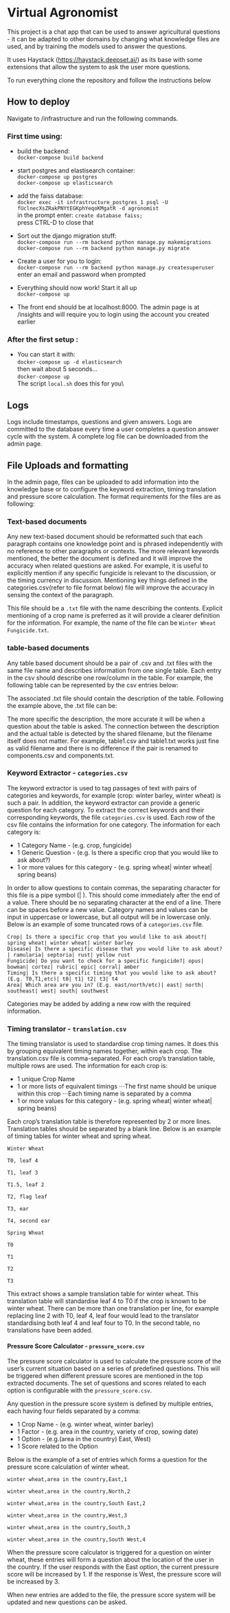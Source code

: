 # Virtual Agronomist

This project is a chat app that can be used to answer agricultural questions - it can be adapted to other domains by changing what knowledge files are used, and by training the models used to answer the questions.

It uses Haystack (https://haystack.deepset.ai/) as its base with some extensions that allow the system to ask the user more questions.

To run everything clone the repository and follow the instructions below

## How to deploy
Navigate to /infrastructure and run the following commands.

### First time using:
-   build the backend:\
	`docker-compose build backend`
-   start postgres and elastisearch container:\
	`docker-compose up postgres`\
	`docker-compose up elasticsearch`
-   add the faiss database:\
	`docker exec -it infrastructure_postgres_1 psql -U fUclnecXsZRakPNYtEGKphYeqoKMgatR -d agronomist`\
	in the prompt enter: `create database faiss;`\
	press CTRL-D to close that
-   Sort out the django migration stuff:\
	`docker-compose run --rm backend python manage.py makemigrations`\
	`docker-compose run --rm backend python manage.py migrate`
-   Create a user for you to login:\
	`docker-compose run --rm backend python manage.py createsuperuser`\
	enter an email and password when prompted

-   Everything should now work! Start it all up \
	`docker-compose up`
   
-   The front end should be at localhost:8000. The admin page is at /insights and will require you to login using the account you created earlier

### After the first setup :
-   You can start it with:\
	`docker-compose up -d elasticsearch`\
	then wait about 5 seconds...\
	`docker-compose up`\
	The script `local.sh` does this for you\

## Logs

Logs include timestamps, questions and given answers. Logs are committed to the database every time a user completes a question answer cycle with the system.
A complete log file can be downloaded from the admin page.

## File Uploads and formatting

In the admin page, files can be uploaded to add information into the knowledge base or to configure the keyword extraction, timing translation and pressure score calculation. The format requirements for the files are as following:

### Text-based documents

Any new text-based document should be reformatted such that each paragraph contains one knowledge point and is phrased independently with no reference to other paragraphs or contexts. The more relevant keywords mentioned, the better the document is defined and it will improve the accuracy when related questions are asked. 
For example, it is useful to explicitly mention if any specific fungicide is relevant to the discussion, or the timing currency in discussion. Mentioning key things defined in the categories.csv(refer to file format below) file will improve the accuracy in sensing the context of the paragraph.

This file should be a `.txt` file with the name describing the contents. Explicit mentioning of a crop name is preferred as it will provide a clearer definition for the information. For example, the name of the file can be `Winter Wheat Fungicide.txt`.

### table-based documents

Any table based document should be a pair of .csv and .txt files with the same file name and describes information from one single table. Each entry in the csv should describe one row/column in the table.
For example, the following table can be represented by the csv entries below:

The associated .txt file should contain the description of the table. Following the example above, the .txt file can be:

The more specific the description, the more accurate it will be when a question about the table is asked. The connection between the description and the actual table is detected by the shared filename, but the filename itself does not matter. For example, table1.csv and table1.txt works just fine as valid filename and there is no difference if the pair is renamed to components.csv and components.txt.

### Keyword Extractor - `categories.csv`

The keyword extractor is used to tag passages of text with pairs of categories and keywords, for example (crop: winter barley, winter wheat) is such a pair.
In addition, the keyword extractor can provide a generic question for each category. To extract the correct keywords and their corresponding keywords, the file `categories.csv` is used. Each row of the csv file contains the information for one category. The information for each category is:
-   1 Category Name - (e.g. crop, fungicide)
-   1 Generic Question - (e.g. Is there a specific crop that you would like to ask about?)
-   1 or more values for this category - (e.g. spring wheat| winter wheat| spring beans)

In order to allow questions to contain commas, the separating character for this file is a pipe symbol (| ). This should come immediately after the end of a value. There should be no separating character at the end of a line. There can be spaces before a new value. Category names and values can be input in uppercase or lowercase, but all output will be in lowercase only.
Below is an example of some truncated rows of a `categories.csv` file.

```
Crop| Is there a specific crop that you would like to ask about?| spring wheat| winter wheat| winter barley
Disease| Is there a specific disease that you would like to ask about?| ramularia| septoria| rust| yellow rust
Fungicide| Do you want to check for a specific fungicide?| opus| bowman| cortez| rubric| epic| corral| amber
Timing| Is there a specific timing that you would like to ask about? (E.g. T0,T1,etc)| t0| t1| t2| t3| t4
Area| Which area are you in? (E.g. east/north/etc)| east| north| southeast| west| south| southwest
```

Categories may be added by adding a new row with the required information. 

### Timing translator - `translation.csv`

The timing translator is used to standardise crop timing names. It does this by grouping equivalent timing names together, within each crop. The translation.csv file is comma-separated. For each crop’s translation table, multiple rows are used. The information for each crop is:
-   1 unique Crop Name
-   1 or more lists of equivalent timings
⋅⋅⋅The first name should be unique within this crop
⋅⋅⋅Each timing name is separated by a comma
-   1 or more values for this category - (e.g. spring wheat| winter wheat| spring beans)

Each crop’s translation table is therefore represented by 2 or more lines. Translation tables should be separated by a blank line. Below is an example of timing tables for winter wheat and spring wheat.

`Winter Wheat`

`T0, leaf 4`

`T1, leaf 3`

`T1.5, leaf 2`

`T2, flag leaf`

`T3, ear`

`T4, second ear`

`Spring Wheat`

`T0`

`T1`

`T2`

`T3`

This extract shows a sample translation table for winter wheat. This translation table will standardise leaf 4 to T0 if the crop is known to be winter wheat. There can be more than one translation per line, for example replacing line 2 with T0, leaf 4, leaf four would lead to the translator standardising both leaf 4 and leaf four to T0. In the second table, no translations have been added.

#### Pressure Score Calculator - `pressure_score.csv`

The pressure score calculator is used to calculate the pressure score of the user’s current situation based on a series of predefined questions. This will be triggered when different pressure scores are mentioned in the top extracted documents. The set of questions and scores related to each option is configurable with the `pressure_score.csv`.

Any question in the pressure score system is defined by multiple entries, each having four fields separated by a comma:
-   1 Crop Name - (e.g. winter wheat, winter barley)
-   1 Factor - (e.g. area in the country, variety of crop, sowing date)
-   1 Option - (e.g.(area in the country) East, West)
-   1 Score related to the Option

Below is the example of a set of entries which forms a question for the pressure score calculation of winter wheat.

`winter wheat,area in the country,East,1`

`winter wheat,area in the country,North,2`

`winter wheat,area in the country,South East,2`

`winter wheat,area in the country,West,3`

`winter wheat,area in the country,South,3`

`winter wheat,area in the country,South West,4`

When the pressure score calculator is triggered for a question on winter wheat, these entries will form a question about the location of the user in the country. If the user responds with the East option, the current pressure score will be increased by 1. If the response is West, the pressure score will be increased by 3.

When new entries are added to the file, the pressure score system will be updated and new questions can be asked.


